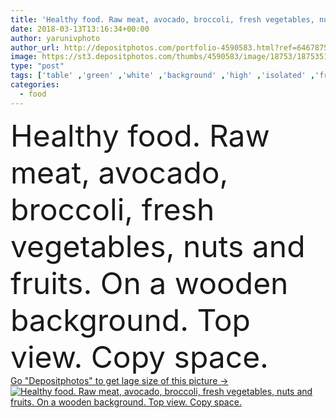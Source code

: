 ```yaml
---
title: 'Healthy food. Raw meat, avocado, broccoli, fresh vegetables, nuts and fruits. On a wooden background. Top view. Copy space.'
date: 2018-03-13T13:16:34+00:00
author: yarunivphoto
author_url: http://depositphotos.com/portfolio-4590583.html?ref=64678756
image: https://st3.depositphotos.com/thumbs/4590583/image/18753/187535116/api_thumb_450.jpg?forcejpeg=true
type: "post"
tags: ['table' ,'green' ,'white' ,'background' ,'high' ,'isolated' ,'fresh' ,'health' ,'healthy' ,'natural' ,'meat' ,'raw' ,'food' ,'board' ,'cooking' ,'ingredient' ,'protein' ,'fillet' ,'diet' ,'plate' ,'fruit' ,'tasty' ,'delicious' ,'meal' ,'vegetable' ,'eating' ,'tomato' ,'chicken' ,'poultry' ,'nutrition' ,'dinner' ,'lunch' ,'salad' ,'vegetables' ,'bowl' ,'product' ,'organic' ,'dietary' ,'avocado' ,'spinach' ,'broccoli' ]
categories: 
  - food
---
```

<div aling="center">
            <font size="60"> Healthy food. Raw meat, avocado, broccoli, fresh vegetables, nuts and fruits. On a wooden background. Top view. Copy space.</font>   
</div>
<div>
    <a href='https://depositphotos.com/187535116/stock-photo-healthy-food-raw-meat-avocado.html?ref=64678756' target=_blank > Go "Depositphotos" to get lage size of this picture ->
        <img href='https://depositphotos.com/187535116/stock-photo-healthy-food-raw-meat-avocado.html?ref=64678756' src='https://st3.depositphotos.com/4590583/18753/i/950/depositphotos_187535116-stock-photo-healthy-food-raw-meat-avocado.jpg?forcejpeg=true' alt='Healthy food. Raw meat, avocado, broccoli, fresh vegetables, nuts and fruits. On a wooden background. Top view. Copy space.' >
    </a>
</div>
